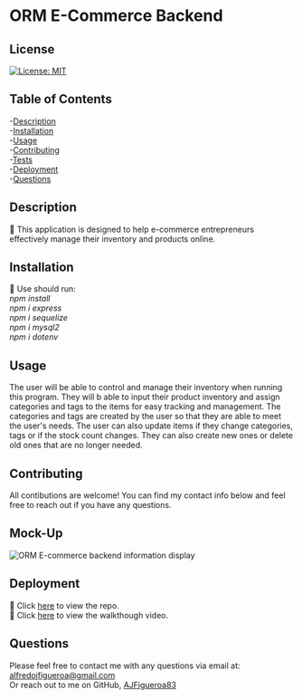 # ORM E-Commerce Backend
## License
[![License: MIT](https://img.shields.io/badge/License-MIT-yellow.svg)](https://opensource.org/licenses/MIT)
    

## Table of Contents

-[Description](#description)  
-[Installation](#installation)  
-[Usage](##usage)  
-[Contributing](#contributing)  
-[Tests](#tests)  
-[Deployment](#deployment)  
-[Questions](#questions)  


## Description

🔎 This application is designed to help e-commerce entrepreneurs effectively manage their inventory and products online.

## Installation

💾 Use should run:  
*npm install*  
*npm i express*  
*npm i sequelize*  
*npm i mysql2*  
*npm i dotenv*

## Usage

The user will be able to control and manage their inventory when running this program. They will b able to input their product inventory and assign categories and tags to the items for easy tracking and management. The categories and tags are created by the user so that they are able to meet the user's needs. The user can also update items if they change categories, tags or if the stock count changes. They can also create new ones or delete old ones that are no longer needed.

## Contributing

All contibutions are welcome! You can find my contact info below and feel free to reach out if you have any questions.

## Mock-Up

![ORM E-commerce backend information display](./Develop/giphy.gif)

## Deployment

🚀 Click [here](https://github.com/AJFigueroa83/ORM-E-commerce-backend) to view the repo.  
🚀 Click [here](https://drive.google.com/file/d/1_20Ft6O6EfBYY4IJrnXH_Jzl2k8T2GBU/view) to view the walkthough video.

## Questions

Please feel free to contact me with any questions via email at: alfredojfigueroa@gmail.com  
Or reach out to me on GitHub, [AJFigueroa83](https://github.com/AJFigueroa83)

